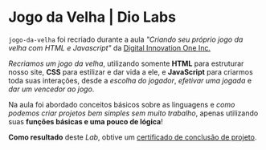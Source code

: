# Jogo da Velha | Dio Labs

`jogo-da-velha` foi recriado durante a aula *"Criando seu próprio jogo da velha com HTML e Javascript"* da [Digital Innovation One Inc.](https://www.dio.me/)



*Recriamos um jogo da velha*, utilizando somente **HTML** para estruturar nosso site, **CSS** para estilizar e dar vida a ele, e **JavaScript** para criarmos toda suas interações, desde a *escolha do jogador*, *efetivar uma jogada* e *dar um vencedor ao jogo*.

Na aula foi abordado conceitos básicos sobre as linguagens e *como podemos criar projetos bem simples sem muito trabalho*, apenas utilizando suas **funções básicas e uma pouco de lógica**!



**Como resultado** deste *Lab*, obtive um [certificado de conclusão de projeto](https://www.dio.me/certificate/B381C4B8/).
